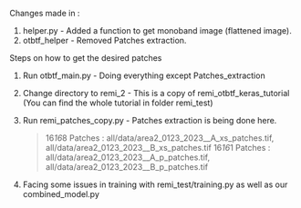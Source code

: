 Changes made in :
1. helper.py - Added a function to get monoband image (flattened image).
2. otbtf_helper - Removed Patches extraction.

Steps on how to get the desired patches
1. Run otbtf_main.py - Doing everything except Patches_extraction
2. Change directory to remi_2 - This is a copy of remi_otbtf_keras_tutorial (You can find the whole tutorial in folder remi_test)
3. Run remi_patches_copy.py - Patches extraction is being done here.
    > 16*16*8 Patches : all/data/area2_0123_2023__A_xs_patches.tif, all/data/area2_0123_2023__B_xs_patches.tif
    > 16*16*1 Patches : all/data/area2_0123_2023__A_p_patches.tif, all/data/area2_0123_2023__B_p_patches.tif

4. Facing some issues in training with remi_test/training.py as well as our combined_model.py
